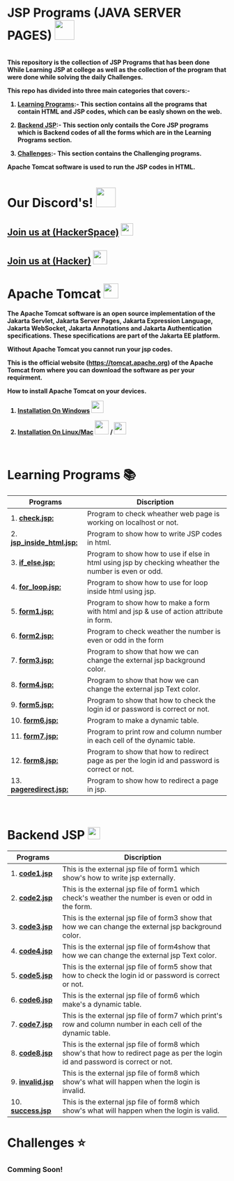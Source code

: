 # JSP Programs (JAVA SERVER PAGES) <img src="https://i.imgur.com/7E125fy.png" height=45px >

<br><b>
This repository is the collection of JSP Programs that has been done While Learning JSP at college as well as the collection of the program that were done while solving the daily Challenges. 

This repo has divided into three main categories that covers:-

1. <u>Learning Programs</u>:- This section contains all the programs that contain HTML and JSP codes, which can be easly shown on the web.<br>

2. <u>Backend JSP</u>:- This section only contails the Core JSP programs which is Backend codes of all the forms which are in the Learning Programs section.<br>

3. <u>Challenges</u>:- This section contains the Challenging programs.<br>

Apache Tomcat software is used to run the JSP codes in HTML.<br>

<b>

# Our Discord's! <img src="https://i.imgur.com/YrfDw86.gif" height=45px>

**[<h2>Join us at (HackerSpace)](https://discord.gg/5PNFxQF2nz)** <img src="https://i.imgur.com/FDMjbFf.png" height=28px>

**[<h2>Join us at (Hacker)](https://discord.gg/5uZjRKHmJQ)** <img src="https://i.imgur.com/Fh1OlVZ.png" height=32px>
</b>

# Apache Tomcat  <img src="https://i.imgur.com/cMY5kiB.png" height=34px >

The Apache Tomcat software is an open source implementation of the Jakarta Servlet, Jakarta Server Pages, Jakarta Expression Language, Jakarta WebSocket, Jakarta Annotations and Jakarta Authentication specifications. These specifications are part of the Jakarta EE platform.

Without Apache Tomcat you cannot run your jsp codes.

This is the official website (https://tomcat.apache.org) of the Apache Tomcat from where you can download the software as per your requirment.

How to install Apache Tomcat on your devices.

1. **[Installation On Windows](https://github.com/KUSHAGRA-JAISWAL/Learn-JSP-java-server-pages/wiki/Installation-On-Windows!)** <img src="https://i.imgur.com/XeiSaGy.png" height=28px>

2. **[Installation On Linux/Mac]()** <img src="https://i.imgur.com/Sw5sK3z.png" height=32px> / <img src="https://i.imgur.com/3oTBySt.png" height=28px>

<br>

# Learning Programs 📚

| Programs                                           |Discription                             |
|----------------------------------------------------|----------------------------------------|
|1. **[check.jsp:](check.jsp)**| Program to check wheather web page is working on localhost or not.|
|2. **[jsp_inside_html.jsp:](jsp_inside_html.jsp)**| Program to show how to write JSP codes in html.|
|3. **[if_else.jsp:](if_else.jsp)**| Program to show how to use if else in html using jsp by checking wheather the number is even or odd.|
|4. **[for_loop.jsp:](for_loop.jsp)**| Program to show how to use for loop inside html using jsp.|
|5. **[form1.jsp:](forms/form1.jsp)**| Program to show how to make a form with html and jsp & use of action attribute in form.|
|6. **[form2.jsp:](forms/form2.jsp)**| Program to check weather the number is even or odd in the form |
|7. **[form3.jsp:](forms/form3.jsp)**| Program to show that how we can change the external jsp background color.|
|8. **[form4.jsp:](forms/form4.jsp)**| Program to show that how we can change the external jsp Text color.|
|9. **[form5.jsp:](forms/form5.jsp)**| Program to show that how to check the login id or password is correct or not.|
|10. **[form6.jsp:](forms/form6.jsp)**| Program to make a dynamic table. |
|11. **[form7.jsp:](forms/form7.jsp)**| Program to print row and column number in each cell of the dynamic table.|
|12. **[form8.jsp:](forms/form8.jsp)**| Program to show that how to redirect page as per the login id and password is correct or not.|
|13. **[pageredirect.jsp:](forms/pageredirect.jsp)**| Program to show how to redirect a page in jsp.|
<br>

# Backend JSP <img src="https://i.imgur.com/JIYDWXv.jpg" height=28px>


|Programs                                            |Discription                             |
|----------------------------------------------------|----------------------------------------|
|1. **[code1.jsp](forms/jsp_files/code1.jsp)**| This is the external jsp file of form1 which show's how to write jsp externally.|
|2. **[code2.jsp](forms/jsp_files/code2.jsp)**| This is the external jsp file of form1 which check's weather the number is even or odd in the form.|
|3. **[code3.jsp](forms/jsp_files/code3.jsp)**| This is the external jsp file of form3 show that how we can change the external jsp background color.|
|4. **[code4.jsp](forms/jsp_files/code4.jsp)**| This is the external jsp file of form4show that how we can change the external jsp Text color.|
|5. **[code5.jsp](forms/jsp_files/code5.jsp)**| This is the external jsp file of form5 show that how to check the login id or password is correct or not.|
|6. **[code6.jsp](forms/jsp_files/code6.jsp)**| This is the external jsp file of form6 which make's a dynamic table.|
|7. **[code7.jsp](forms/jsp_files/code7.jsp)**| This is the external jsp file of form7 which print's row and column number in each cell of the dynamic table.|
|8. **[code8.jsp](forms/jsp_files/code8.jsp)**| This is the external jsp file of form8 which show's that how to redirect page as per the login id and password is correct or not.|
|9. **[invalid.jsp](forms/jsp_files/invalid.jsp)**| This is the external jsp file of form8 which show's what will happen when the login is invalid.|
|10. **[success.jsp](forms/jsp_files/success.jsp)**| This is the external jsp file of form8 which show's what will happen when the login is valid.|

# Challenges ⭐
<h3>Comming Soon!<h3>


